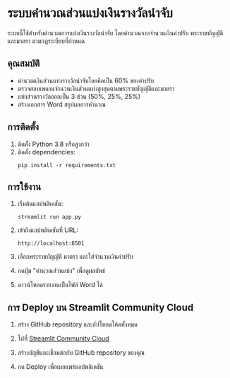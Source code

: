 # ระบบคำนวณส่วนแบ่งเงินรางวัลนำจับ

ระบบนี้ใช้สำหรับคำนวณการแบ่งเงินรางวัลนำจับ โดยคำนวณจากจำนวนเงินค่าปรับ พระราชบัญญัติ และมาตรา ตามกฎระเบียบที่กำหนด

## คุณสมบัติ

- คำนวณเงินส่วนแบ่งรางวัลนำจับโดยคิดเป็น 60% ของค่าปรับ
- ตรวจสอบเพดานจำนวนเงินส่วนแบ่งสูงสุดตามพระราชบัญญัติและมาตรา
- แบ่งส่วนรางวัลออกเป็น 3 ส่วน (50%, 25%, 25%)
- สร้างเอกสาร Word สรุปผลการคำนวณ

## การติดตั้ง

1. ติดตั้ง Python 3.8 หรือสูงกว่า
2. ติดตั้ง dependencies:
   ```
   pip install -r requirements.txt
   ```

## การใช้งาน

1. เริ่มต้นแอปพลิเคชัน:
   ```
   streamlit run app.py
   ```

2. เข้าถึงแอปพลิเคชันที่ URL:
   ```
   http://localhost:8501
   ```

3. เลือกพระราชบัญญัติ มาตรา และใส่จำนวนเงินค่าปรับ

4. กดปุ่ม "คำนวณส่วนแบ่ง" เพื่อดูผลลัพธ์

5. ดาวน์โหลดรายงานเป็นไฟล์ Word ได้

## การ Deploy บน Streamlit Community Cloud

1. สร้าง GitHub repository และอัปโหลดโค้ดทั้งหมด

2. ไปที่ [Streamlit Community Cloud](https://streamlit.io/cloud)

3. สร้างบัญชีและเชื่อมต่อกับ GitHub repository ของคุณ

4. กด Deploy เพื่อเผยแพร่แอปพลิเคชัน 